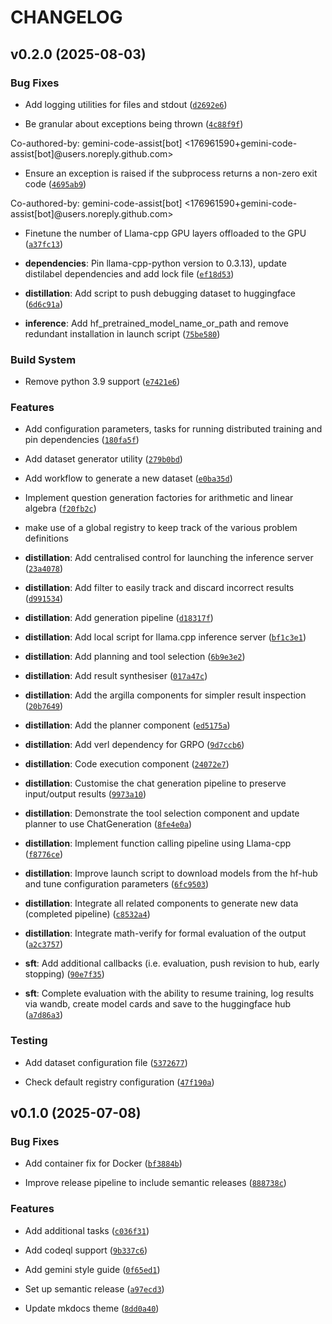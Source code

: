 # CHANGELOG


## v0.2.0 (2025-08-03)

### Bug Fixes

- Add logging utilities for files and stdout
  ([`d2692e6`](https://github.com/atomwalk12/linalg-zero/commit/d2692e68bbedabb5d110582737b3d995e26d64a2))

- Be granular about exceptions being thrown
  ([`4c88f9f`](https://github.com/atomwalk12/linalg-zero/commit/4c88f9fc8a14effb11b49ce90fb323122e0c4916))

Co-authored-by: gemini-code-assist[bot] <176961590+gemini-code-assist[bot]@users.noreply.github.com>

- Ensure an exception is raised if the subprocess returns a non-zero exit code
  ([`4695ab9`](https://github.com/atomwalk12/linalg-zero/commit/4695ab9c9afa4b56ec4167d99777b6b230d01ac7))

Co-authored-by: gemini-code-assist[bot] <176961590+gemini-code-assist[bot]@users.noreply.github.com>

- Finetune the number of Llama-cpp GPU layers offloaded to the GPU
  ([`a37fc13`](https://github.com/atomwalk12/linalg-zero/commit/a37fc130ab9b04be0ecccfe1278c6e1fe68d3350))

- **dependencies**: Pin llama-cpp-python version to 0.3.13), update distilabel dependencies and add
  lock file
  ([`ef18d53`](https://github.com/atomwalk12/linalg-zero/commit/ef18d53a9fda569c6148ab8130557ce689d7c7ba))

- **distillation**: Add script to push debugging dataset to huggingface
  ([`6d6c91a`](https://github.com/atomwalk12/linalg-zero/commit/6d6c91ac275aaaee1d145bbb2d99296da823c617))

- **inference**: Add hf_pretrained_model_name_or_path and remove redundant installation in launch
  script
  ([`75be580`](https://github.com/atomwalk12/linalg-zero/commit/75be58003bf3fd321deb185d117c7fc43ba11a57))

### Build System

- Remove python 3.9 support
  ([`e7421e6`](https://github.com/atomwalk12/linalg-zero/commit/e7421e611029b15f21ac9dcef2c4e14d97e99f9b))

### Features

- Add configuration parameters, tasks for running distributed training and pin dependencies
  ([`180fa5f`](https://github.com/atomwalk12/linalg-zero/commit/180fa5f4ccabf0f45d5c02371b80d0774a9cace5))

- Add dataset generator utility
  ([`279b0bd`](https://github.com/atomwalk12/linalg-zero/commit/279b0bdcf867b586c3b201afe425da1e93f2bfea))

- Add workflow to generate a new dataset
  ([`e0ba35d`](https://github.com/atomwalk12/linalg-zero/commit/e0ba35d7792309627dcca34293d11cb758ac3def))

- Implement question generation factories for arithmetic and linear algebra
  ([`f20fb2c`](https://github.com/atomwalk12/linalg-zero/commit/f20fb2c97d825d059eb6612d1f7cd4504c41f74c))

- make use of a global registry to keep track of the various problem definitions

- **distillation**: Add centralised control for launching the inference server
  ([`23a4078`](https://github.com/atomwalk12/linalg-zero/commit/23a4078dc59d1706989850f32d67786db32191ec))

- **distillation**: Add filter to easily track and discard incorrect results
  ([`d991534`](https://github.com/atomwalk12/linalg-zero/commit/d991534a1f6eee0c691520f7d0a53bbdd0fbb341))

- **distillation**: Add generation pipeline
  ([`d18317f`](https://github.com/atomwalk12/linalg-zero/commit/d18317f32e6e03dbb04e124560c58c731af57ba9))

- **distillation**: Add local script for llama.cpp inference server
  ([`bf1c3e1`](https://github.com/atomwalk12/linalg-zero/commit/bf1c3e18ff1ff5cf39b47b8df3319898b2f41c3a))

- **distillation**: Add planning and tool selection
  ([`6b9e3e2`](https://github.com/atomwalk12/linalg-zero/commit/6b9e3e2e952267ce9cd5796bcb0d448a48f98a3e))

- **distillation**: Add result synthesiser
  ([`017a47c`](https://github.com/atomwalk12/linalg-zero/commit/017a47ca3204fb0a27c21532ba1e9fd480dae7a6))

- **distillation**: Add the argilla components for simpler result inspection
  ([`20b7649`](https://github.com/atomwalk12/linalg-zero/commit/20b7649f88621cd5d5fea11624ce4e5fde8441de))

- **distillation**: Add the planner component
  ([`ed5175a`](https://github.com/atomwalk12/linalg-zero/commit/ed5175aca518ed6d593ae863e00f6e84a02f6f4e))

- **distillation**: Add verl dependency for GRPO
  ([`9d7ccb6`](https://github.com/atomwalk12/linalg-zero/commit/9d7ccb65c8488760e566cda5aabb345ef41a78f6))

- **distillation**: Code execution component
  ([`24072e7`](https://github.com/atomwalk12/linalg-zero/commit/24072e75338875335d1efd226df6b72339f0c3c4))

- **distillation**: Customise the chat generation pipeline to preserve input/output results
  ([`9973a10`](https://github.com/atomwalk12/linalg-zero/commit/9973a1009b1400a3e0cc0e0562b1464ffbd291b8))

- **distillation**: Demonstrate the tool selection component and update planner to use
  ChatGeneration
  ([`8fe4e0a`](https://github.com/atomwalk12/linalg-zero/commit/8fe4e0a840dfa665b80a89b2a62e3f07fb5806d5))

- **distillation**: Implement function calling pipeline using Llama-cpp
  ([`f8776ce`](https://github.com/atomwalk12/linalg-zero/commit/f8776cedf82002f1c08a18f9252a929d70991dd1))

- **distillation**: Improve launch script to download models from the hf-hub and tune configuration
  parameters
  ([`6fc9503`](https://github.com/atomwalk12/linalg-zero/commit/6fc950382725f00268b4b9b671c90abed1f3ab02))

- **distillation**: Integrate all related components to generate new data (completed pipeline)
  ([`c8532a4`](https://github.com/atomwalk12/linalg-zero/commit/c8532a4d5a6da3bfb7ce82e6de10f81f033ab826))

- **distillation**: Integrate math-verify for formal evaluation of the output
  ([`a2c3757`](https://github.com/atomwalk12/linalg-zero/commit/a2c3757e216d462ed9915a179e517382c68639bd))

- **sft**: Add additional callbacks (i.e. evaluation, push revision to hub, early stopping)
  ([`90e7f35`](https://github.com/atomwalk12/linalg-zero/commit/90e7f3532e0ca502f0edda571e5b33889cb41b89))

- **sft**: Complete evaluation with the ability to resume training, log results via wandb, create
  model cards and save to the huggingface hub
  ([`a7d86a3`](https://github.com/atomwalk12/linalg-zero/commit/a7d86a3e5c59ab527e9d3ebc5779f4d35065b2e7))

### Testing

- Add dataset configuration file
  ([`5372677`](https://github.com/atomwalk12/linalg-zero/commit/5372677debfcb91b17c0bbc5af665bd19872c3ba))

- Check default registry configuration
  ([`47f190a`](https://github.com/atomwalk12/linalg-zero/commit/47f190a94e045650b3c1cffee3d4888d26b16164))


## v0.1.0 (2025-07-08)

### Bug Fixes

- Add container fix for Docker
  ([`bf3884b`](https://github.com/atomwalk12/linalg-zero/commit/bf3884b10d03f6dfa253944c2497297bc91d32d2))

- Improve release pipeline to include semantic releases
  ([`888738c`](https://github.com/atomwalk12/linalg-zero/commit/888738c4b914c65e001025ca3ba4473c1712f235))

### Features

- Add additional tasks
  ([`c036f31`](https://github.com/atomwalk12/linalg-zero/commit/c036f31ba63af43b205e7a73464935f98f602773))

- Add codeql support
  ([`9b337c6`](https://github.com/atomwalk12/linalg-zero/commit/9b337c6eb7892943e2e6e1d004ec8611f868e0bd))

- Add gemini style guide
  ([`0f65ed1`](https://github.com/atomwalk12/linalg-zero/commit/0f65ed1847f72f900cf3d37e0766e1d06269c451))

- Set up semantic release
  ([`a97ecd3`](https://github.com/atomwalk12/linalg-zero/commit/a97ecd319d69c348b1a3a760c00ad6678a7b7339))

- Update mkdocs theme
  ([`8dd0a40`](https://github.com/atomwalk12/linalg-zero/commit/8dd0a40dd627c64ce868d557b8c889c7c6a24d0d))
